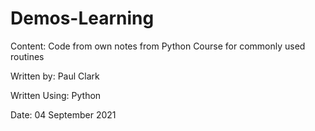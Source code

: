 # Demos-Learning
Content:       Code from own notes from Python Course for commonly used routines

Written by:    Paul Clark

Written Using: Python

Date:          04 September 2021
